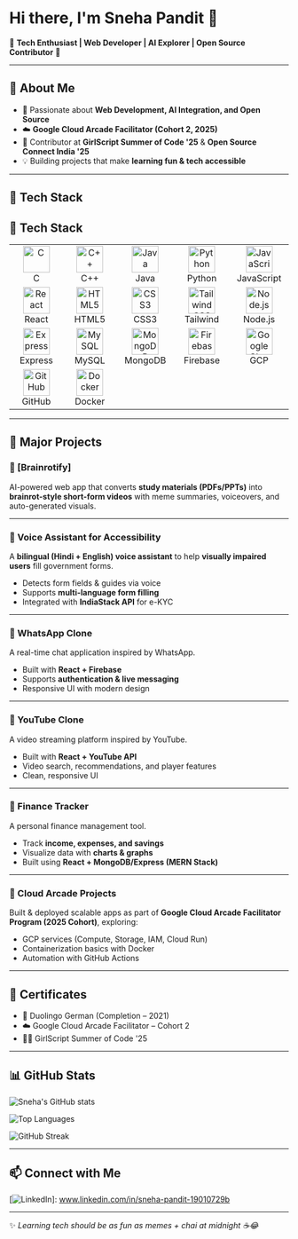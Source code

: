 # Hi there, I'm Sneha Pandit 👋  

🌸 **Tech Enthusiast | Web Developer | AI Explorer | Open Source Contributor** 🌸  

---

## 💫 About Me  
- 🚀 Passionate about **Web Development, AI Integration, and Open Source**  
- ☁️ **Google Cloud Arcade Facilitator (Cohort 2, 2025)**  
- 🌸 Contributor at **GirlScript Summer of Code '25** & **Open Source Connect India '25**  
- 💡 Building projects that make **learning fun & tech accessible**  

---

## 🚀 Tech Stack  

## 🚀 Tech Stack  

<table>
  <tr>
    <td align="center" width="100">
      <img src="https://cdn.jsdelivr.net/gh/devicons/devicon/icons/c/c-original.svg" width="48" height="48" alt="C" />
      <br>C
    </td>
    <td align="center" width="100">
      <img src="https://cdn.jsdelivr.net/gh/devicons/devicon/icons/cplusplus/cplusplus-original.svg" width="48" height="48" alt="C++" />
      <br>C++
    </td>
    <td align="center" width="100">
      <img src="https://cdn.jsdelivr.net/gh/devicons/devicon/icons/java/java-original.svg" width="48" height="48" alt="Java" />
      <br>Java
    </td>
    <td align="center" width="100">
      <img src="https://cdn.jsdelivr.net/gh/devicons/devicon/icons/python/python-original.svg" width="48" height="48" alt="Python" />
      <br>Python
    </td>
    <td align="center" width="100">
      <img src="https://cdn.jsdelivr.net/gh/devicons/devicon/icons/javascript/javascript-original.svg" width="48" height="48" alt="JavaScript" />
      <br>JavaScript
    </td>
  </tr>
  
  <tr>
    <td align="center" width="100">
      <img src="https://cdn.jsdelivr.net/gh/devicons/devicon/icons/react/react-original.svg" width="48" height="48" alt="React" />
      <br>React
    </td>
    <td align="center" width="100">
      <img src="https://cdn.jsdelivr.net/gh/devicons/devicon/icons/html5/html5-original.svg" width="48" height="48" alt="HTML5" />
      <br>HTML5
    </td>
    <td align="center" width="100">
      <img src="https://cdn.jsdelivr.net/gh/devicons/devicon/icons/css3/css3-original.svg" width="48" height="48" alt="CSS3" />
      <br>CSS3
    </td>
    <td align="center" width="100">
      <img src="https://www.vectorlogo.zone/logos/tailwindcss/tailwindcss-icon.svg" width="48" height="48" alt="TailwindCSS" />
      <br>Tailwind
    </td>
    <td align="center" width="100">
      <img src="https://cdn.jsdelivr.net/gh/devicons/devicon/icons/nodejs/nodejs-original.svg" width="48" height="48" alt="Node.js" />
      <br>Node.js
    </td>
  </tr>
  
  <tr>
    <td align="center" width="100">
      <img src="https://cdn.jsdelivr.net/gh/devicons/devicon/icons/express/express-original.svg" width="48" height="48" alt="Express" />
      <br>Express
    </td>
    <td align="center" width="100">
      <img src="https://cdn.jsdelivr.net/gh/devicons/devicon/icons/mysql/mysql-original.svg" width="48" height="48" alt="MySQL" />
      <br>MySQL
    </td>
    <td align="center" width="100">
      <img src="https://cdn.jsdelivr.net/gh/devicons/devicon/icons/mongodb/mongodb-original.svg" width="48" height="48" alt="MongoDB" />
      <br>MongoDB
    </td>
    <td align="center" width="100">
      <img src="https://cdn.jsdelivr.net/gh/devicons/devicon/icons/firebase/firebase-plain.svg" width="48" height="48" alt="Firebase" />
      <br>Firebase
    </td>
    <td align="center" width="100">
      <img src="https://cdn.jsdelivr.net/gh/devicons/devicon/icons/googlecloud/googlecloud-original.svg" width="48" height="48" alt="Google Cloud" />
      <br>GCP
    </td>
  </tr>
  
  <tr>
    <td align="center" width="100">
      <img src="https://cdn.jsdelivr.net/gh/devicons/devicon/icons/github/github-original.svg" width="48" height="48" alt="GitHub" />
      <br>GitHub
    </td>
    <td align="center" width="100">
      <img src="https://cdn.jsdelivr.net/gh/devicons/devicon/icons/docker/docker-original.svg" width="48" height="48" alt="Docker" />
      <br>Docker
    </td>
  </tr>
</table>

---

## 🌟 Major Projects  

### 🔹 [Brainrotify] 
AI-powered web app that converts **study materials (PDFs/PPTs)** into **brainrot-style short-form videos** with meme summaries, voiceovers, and auto-generated visuals.  

---

### 🔹 Voice Assistant for Accessibility  
A **bilingual (Hindi + English) voice assistant** to help **visually impaired users** fill government forms.  
- Detects form fields & guides via voice  
- Supports **multi-language form filling**  
- Integrated with **IndiaStack API** for e-KYC  

---

### 🔹 WhatsApp Clone  
A real-time chat application inspired by WhatsApp.  
- Built with **React + Firebase**  
- Supports **authentication & live messaging**  
- Responsive UI with modern design  

---

### 🔹 YouTube Clone  
A video streaming platform inspired by YouTube.  
- Built with **React + YouTube API**  
- Video search, recommendations, and player features  
- Clean, responsive UI  

---

### 🔹 Finance Tracker  
A personal finance management tool.  
- Track **income, expenses, and savings**  
- Visualize data with **charts & graphs**  
- Built using **React + MongoDB/Express (MERN Stack)**  

---

### 🔹 Cloud Arcade Projects  
Built & deployed scalable apps as part of **Google Cloud Arcade Facilitator Program (2025 Cohort)**, exploring:  
- GCP services (Compute, Storage, IAM, Cloud Run)  
- Containerization basics with Docker  
- Automation with GitHub Actions

---

## 📜 Certificates  

- 🏅 Duolingo German (Completion – 2021)  
- ☁️ Google Cloud Arcade Facilitator – Cohort 2  
- 👩‍💻 GirlScript Summer of Code '25

---

## 📊 GitHub Stats  

![Sneha's GitHub stats](https://github-readme-stats.vercel.app/api?username=SnehaPandit057&show_icons=true&theme=tokyonight)  

![Top Languages](https://github-readme-stats.vercel.app/api/top-langs/?username=SnehaPandit057&layout=compact&theme=tokyonight)  

![GitHub Streak](https://streak-stats.demolab.com?user=SnehaPandit057&theme=tokyonight&hide_border=false)  

---

## 📫 Connect with Me  

[![LinkedIn](https://img.shields.io/badge/LinkedIn-0A66C2?style=for-the-badge&logo=linkedin&logoColor=white)]: www.linkedin.com/in/sneha-pandit-19010729b  


---

✨ *Learning tech should be as fun as memes + chai at midnight ☕😂*  
